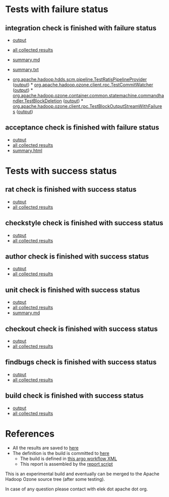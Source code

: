 # Tests with failure status

## integration check is finished with failure status

   * [output](https://raw.githubusercontent.com/elek/ozone-ci/master/pr/pr-hdds-1942-2xrcm/integration/output.log)
   * [all collected results](https://github.com/elek/ozone-ci/tree/master/pr/pr-hdds-1942-2xrcm/integration)
   * [summary.md](https://github.com/elek/ozone-ci/tree/master/pr/pr-hdds-1942-2xrcm/integration/summary.md)
   * [summary.txt](https://github.com/elek/ozone-ci/tree/master/pr/pr-hdds-1942-2xrcm/integration/summary.txt)

 * [org.apache.hadoop.hdds.scm.pipeline.TestRatisPipelineProvider](hadoop-ozone/integration-test/org.apache.hadoop.hdds.scm.pipeline.TestRatisPipelineProvider.txt) ([output](hadoop-ozone/integration-test/org.apache.hadoop.hdds.scm.pipeline.TestRatisPipelineProvider-output.txt/\n)) * [org.apache.hadoop.ozone.client.rpc.TestCommitWatcher](hadoop-ozone/integration-test/org.apache.hadoop.ozone.client.rpc.TestCommitWatcher.txt) ([output](hadoop-ozone/integration-test/org.apache.hadoop.ozone.client.rpc.TestCommitWatcher-output.txt/\n)) * [org.apache.hadoop.ozone.container.common.statemachine.commandhandler.TestBlockDeletion](hadoop-ozone/integration-test/org.apache.hadoop.ozone.container.common.statemachine.commandhandler.TestBlockDeletion.txt) ([output](hadoop-ozone/integration-test/org.apache.hadoop.ozone.container.common.statemachine.commandhandler.TestBlockDeletion-output.txt/\n)) * [org.apache.hadoop.ozone.client.rpc.TestBlockOutputStreamWithFailures](hadoop-ozone/integration-test/org.apache.hadoop.ozone.client.rpc.TestBlockOutputStreamWithFailures.txt) ([output](hadoop-ozone/integration-test/org.apache.hadoop.ozone.client.rpc.TestBlockOutputStreamWithFailures-output.txt/\n))


## acceptance check is finished with failure status

   * [output](https://raw.githubusercontent.com/elek/ozone-ci/master/pr/pr-hdds-1942-2xrcm/acceptance/output.log)
   * [all collected results](https://github.com/elek/ozone-ci/tree/master/pr/pr-hdds-1942-2xrcm/acceptance)
   * [summary.html](https://elek.github.io/ozone-ci/pr/pr-hdds-1942-2xrcm/acceptance/summary.html)



# Tests with success status

## rat check is finished with success status

   * [output](https://raw.githubusercontent.com/elek/ozone-ci/master/pr/pr-hdds-1942-2xrcm/rat/output.log)
   * [all collected results](https://github.com/elek/ozone-ci/tree/master/pr/pr-hdds-1942-2xrcm/rat)


## checkstyle check is finished with success status

   * [output](https://raw.githubusercontent.com/elek/ozone-ci/master/pr/pr-hdds-1942-2xrcm/checkstyle/output.log)
   * [all collected results](https://github.com/elek/ozone-ci/tree/master/pr/pr-hdds-1942-2xrcm/checkstyle)


## author check is finished with success status

   * [output](https://raw.githubusercontent.com/elek/ozone-ci/master/pr/pr-hdds-1942-2xrcm/author/output.log)
   * [all collected results](https://github.com/elek/ozone-ci/tree/master/pr/pr-hdds-1942-2xrcm/author)


## unit check is finished with success status

   * [output](https://raw.githubusercontent.com/elek/ozone-ci/master/pr/pr-hdds-1942-2xrcm/unit/output.log)
   * [all collected results](https://github.com/elek/ozone-ci/tree/master/pr/pr-hdds-1942-2xrcm/unit)
   * [summary.md](https://github.com/elek/ozone-ci/tree/master/pr/pr-hdds-1942-2xrcm/unit/summary.md)




## checkout check is finished with success status

   * [output](https://raw.githubusercontent.com/elek/ozone-ci/master/pr/pr-hdds-1942-2xrcm/checkout/output.log)
   * [all collected results](https://github.com/elek/ozone-ci/tree/master/pr/pr-hdds-1942-2xrcm/checkout)


## findbugs check is finished with success status

   * [output](https://raw.githubusercontent.com/elek/ozone-ci/master/pr/pr-hdds-1942-2xrcm/findbugs/output.log)
   * [all collected results](https://github.com/elek/ozone-ci/tree/master/pr/pr-hdds-1942-2xrcm/findbugs)


## build check is finished with success status

   * [output](https://raw.githubusercontent.com/elek/ozone-ci/master/pr/pr-hdds-1942-2xrcm/build/output.log)
   * [all collected results](https://github.com/elek/ozone-ci/tree/master/pr/pr-hdds-1942-2xrcm/build)




# References

 * All the results are saved to [here](https://github.com/elek/ozone-ci/tree/master/pr/pr-hdds-1942-2xrcm/)
 * The definition is the build is committed to [here](https://github.com/elek/argo-ozone)
    * The build is defined in [this argo workflow XML](https://github.com/elek/argo-ozone/blob/master/ozone-build.yaml)
    * This report is assembled by the [report script](https://github.com/elek/argo-ozone/blob/master/scripts/report.sh)

This is an experimental build and eventually can be merged to the Apache Hadoop Ozone source tree (after some testing).

In case of any question please contact with elek dot apache dot org.
